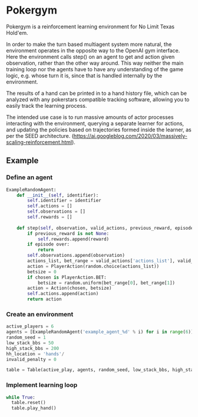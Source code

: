 # Pokergym
Pokergym is a reinforcement learning environment for No Limit Texas Hold'em. 

In order to make the turn based multiagent system more natural, the environment operates in the opposite way to the OpenAI gym interface. 
Here the environment calls step() on an agent to get and action given observation, rather than the other way around.
This way neither the main training loop nor the agents have to have any understanding of the game logic, e.g. whose turn it is, since that is handled internally by the environment.

The results of a hand can be printed in to a hand history file, which can be analyzed with any pokerstars compatible tracking software, allowing you to easily track the learning process.

The intended use case is to run massive amounts of actor processes interacting with the environment, querying a separate learner for actions, and updating the policies based on trajectories formed inside the learner, as per the SEED architecture. (https://ai.googleblog.com/2020/03/massively-scaling-reinforcement.html).

## Example

### Define an agent

```python
ExampleRandomAgent:
    def __init__(self, identifier):
        self.identifier = identifier
        self.actions = []
        self.observations = []
        self.rewards = []
    
    def step(self, observation, valid_actions, previous_reward, episode_over):
        if previous_reward is not None:
            self.rewards.append(reward)
        if episode over:
            return
        self.observations.append(observation)
        actions_list, bet_range = valid_actions['actions_list'], valid_actions['bet_range']
        action = PlayerAction(random.choice(actions_list))
        betsize = 0
        if chosen is PlayerAction.BET:
            betsize = random.uniform(bet_range[0], bet_range[1])
        action = Action(chosen, betsize)
        self.actions.append(action)
        return action
```


### Create an environment
```python
active_players = 6
agents = [ExampleRandomAgent('example_agent_%d' % i) for i in range(6)]
random_seed = 1
low_stack_bbs = 50
high_stack_bbs = 200
hh_location = 'hands'/
invalid_penalty = 0

table = Table(active_play, agents, random_seed, low_stack_bbs, high_stack_bbs, hh_location, invalid_penalty)
```

### Implement learning loop
```python
while True:
  table.reset()
  table.play_hand()
```
